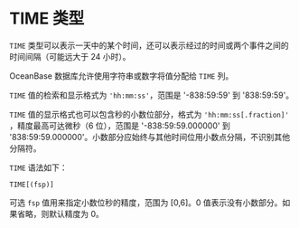 TIME 类型
============================

`TIME` 类型可以表示一天中的某个时间，还可以表示经过的时间或两个事件之间的时间间隔（可能远大于 24 小时）。

OceanBase 数据库允许使用字符串或数字将值分配给 `TIME` 列。

`TIME` 值的检索和显示格式为 `'hh:mm:ss'`，范围是 '-838:59:59' 到 '838:59:59'。

`TIME` 值的显示格式也可以包含秒的小数位部分，格式为 `'hh:mm:ss[.fraction]'` ，精度最高可达微秒（6 位），范围是 '-838:59:59.000000' 到 '838:59:59.000000'。小数部分应始终与其他时间位用小数点分隔，不识别其他分隔符。

`TIME` 语法如下：

```unknow
TIME[(fsp)]
```



可选 `fsp` 值用来指定小数位秒的精度，范围为 \[0,6\]。0 值表示没有小数部分。如果省略，则默认精度为 0。
